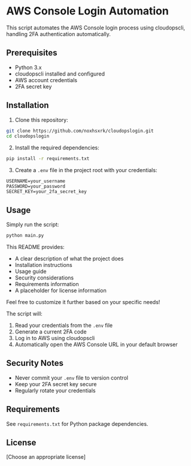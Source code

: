 # AWS Console Login Automation

This script automates the AWS Console login process using cloudopscli, handling 2FA authentication automatically.

## Prerequisites

- Python 3.x
- cloudopscli installed and configured
- AWS account credentials
- 2FA secret key

## Installation

1. Clone this repository:

```bash
git clone https://github.com/noxhsxrk/cloudopslogin.git
cd cloudopslogin
```

2. Install the required dependencies:

```bash
pip install -r requirements.txt
```

3. Create a `.env` file in the project root with your credentials:

```plaintext
USERNAME=your_username
PASSWORD=your_password
SECRET_KEY=your_2fa_secret_key
```

## Usage

Simply run the script:

```bash
python main.py
```

This README provides:

- A clear description of what the project does
- Installation instructions
- Usage guide
- Security considerations
- Requirements information
- A placeholder for license information

Feel free to customize it further based on your specific needs!

The script will:

1. Read your credentials from the `.env` file
2. Generate a current 2FA code
3. Log in to AWS using cloudopscli
4. Automatically open the AWS Console URL in your default browser

## Security Notes

- Never commit your `.env` file to version control
- Keep your 2FA secret key secure
- Regularly rotate your credentials

## Requirements

See `requirements.txt` for Python package dependencies.

## License

[Choose an appropriate license]
